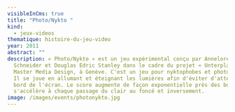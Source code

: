 ```yaml
---
visibleInCms: true
title: "Photo/Nykto "
kind:
  - jeux-videos
thematique: histoire-du-jeu-video
year: 2011
abstract: ""
description: « Photo/Nykto » est un jeu expérimental conçu par Annelore
  Schneider et Douglas Edric Stanley dans le cadre du projet « Unterplay » au
  Master Media Design, à Genève. C'est un jeu pour nyktophobes et photophobes.
  Il se joue en allumant et éteignant les lumières afin d'éviter d'atteindre le
  bord de l'écran. Le score augmente de façon exponentielle près des bords et
  s'accélère à chaque passage du clair au foncé et inversement.
image: /images/events/photonykto.jpg
---
```

